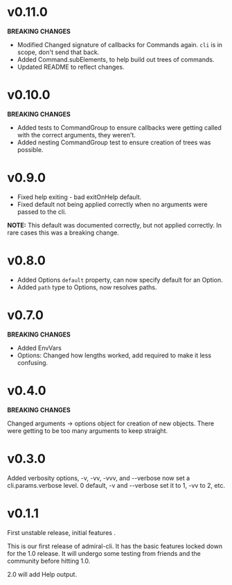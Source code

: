 # v0.11.0

**BREAKING CHANGES**

* Modified Changed signature of callbacks for Commands again. `cli` is in scope, don't send that back.
* Added Command.subElements, to help build out trees of commands.
* Updated README to reflect changes.

# v0.10.0

**BREAKING CHANGES**

* Added tests to CommandGroup to ensure callbacks were getting called with the correct arguments, they weren't.
* Added nesting CommandGroup test to ensure creation of trees was possible.

# v0.9.0

* Fixed help exiting - bad exitOnHelp default.
* Fixed default not being applied correctly when no arguments were passed to the cli.

**NOTE:** This default was documented correctly, but not applied correctly. In rare cases this was a breaking change.

# v0.8.0

* Added Options `default` property, can now specify default for an Option.
* Added `path` type to Options, now resolves paths.

# v0.7.0

**BREAKING CHANGES**

* Added EnvVars
* Options: Changed how lengths worked, add required to make it less confusing.

# v0.4.0

**BREAKING CHANGES**

Changed arguments -> options object for creation of new objects. There were getting to be too many arguments to keep
straight.

# v0.3.0
Added verbosity options, -v, -vv, -vvv, and --verbose now set a cli.params.verbose level. 0 default, -v and --verbose 
set it to 1, -vv to 2, etc.

# v0.1.1
First unstable release, initial features .

This is our first release of admiral-cli. It has the basic features locked down for the 1.0 release. It will undergo 
some testing from friends and the community before hitting 1.0.

2.0 will add Help output.